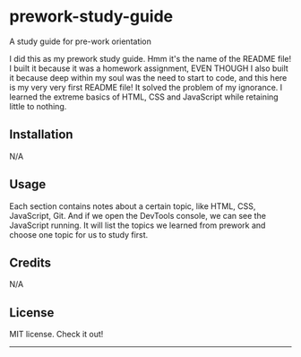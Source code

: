# prework-study-guide
A study guide for pre-work orientation

I did this as my prework study guide. Hmm it's the name of the README file! I built it because it was a homework assignment, EVEN THOUGH I also built it because deep within my soul was the need to start to code, and this here is my very very first README file! It solved the problem of my ignorance. I learned the extreme basics of HTML, CSS and JavaScript while retaining little to nothing.

## Installation

N/A

## Usage

Each section contains notes about a certain topic, like HTML, CSS, JavaScript, Git. And if we open the DevTools console, we can see the JavaScript running. It will list the topics we learned from prework and choose one topic for us to study first.


## Credits

N/A

## License

MIT license. Check it out!

---
